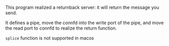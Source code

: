 This program realized a returnback server: it will return the message you send.

It defines a pipe, move the connfd into the write port of the pipe, and move the read port to connfd to realize the return function.

`splice` function is not supported in macos
